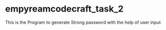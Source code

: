 # empyreamcodecraft_task_2
This is the Program to generate Strong password with the help of user input 
